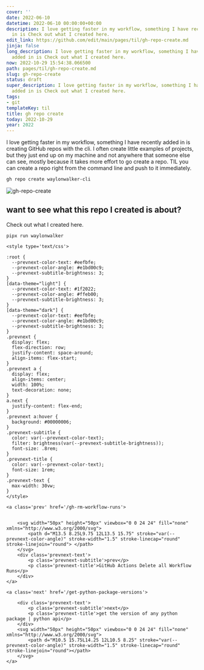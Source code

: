 ```yaml
---
cover: ''
date: 2022-06-10
datetime: 2022-06-10 00:00:00+00:00
description: I love getting faster in my workflow, something I have recently added
  in is Check out what I created here.
edit_link: https://github.com/edit/main/pages/til/gh-repo-create.md
jinja: false
long_description: I love getting faster in my workflow, something I have recently
  added in is Check out what I created here.
now: 2022-10-29 15:54:38.066500
path: pages/til/gh-repo-create.md
slug: gh-repo-create
status: draft
super_description: I love getting faster in my workflow, something I have recently
  added in is Check out what I created here.
tags:
- git
templateKey: til
title: gh repo create
today: 2022-10-29
year: 2022
---
```


I love getting faster in my workflow, something I have recently added in is
creating GitHub repos with the cli.  I often create little examples of
projects, but they just end up on my machine and not anywhere that someone else
can see, mostly because it takes more effort to go create a repo.  TIL you can
create a repo right from the command line and push to it immediately.

``` bash
gh repo create waylonwalker-cli
```

![gh-repo-create](https://screenshots.waylonwalker.com/gh-repo-create.webp)

## want to see what this repo I created is about?

Check out what I created here.

```
pipx run waylonwalker
```
<div class='prevnext'>

    <style type='text/css'>

    :root {
      --prevnext-color-text: #eefbfe;
      --prevnext-color-angle: #e1bd00c9;
      --prevnext-subtitle-brightness: 3;
    }
    [data-theme="light"] {
      --prevnext-color-text: #1f2022;
      --prevnext-color-angle: #ffeb00;
      --prevnext-subtitle-brightness: 3;
    }
    [data-theme="dark"] {
      --prevnext-color-text: #eefbfe;
      --prevnext-color-angle: #e1bd00c9;
      --prevnext-subtitle-brightness: 3;
    }
    .prevnext {
      display: flex;
      flex-direction: row;
      justify-content: space-around;
      align-items: flex-start;
    }
    .prevnext a {
      display: flex;
      align-items: center;
      width: 100%;
      text-decoration: none;
    }
    a.next {
      justify-content: flex-end;
    }
    .prevnext a:hover {
      background: #00000006;
    }
    .prevnext-subtitle {
      color: var(--prevnext-color-text);
      filter: brightness(var(--prevnext-subtitle-brightness));
      font-size: .8rem;
    }
    .prevnext-title {
      color: var(--prevnext-color-text);
      font-size: 1rem;
    }
    .prevnext-text {
      max-width: 30vw;
    }
    </style>
    
    <a class='prev' href='/gh-rm-workflow-runs'>
    

        <svg width="50px" height="50px" viewbox="0 0 24 24" fill="none" xmlns="http://www.w3.org/2000/svg">
            <path d="M13.5 8.25L9.75 12L13.5 15.75" stroke="var(--prevnext-color-angle)" stroke-width="1.5" stroke-linecap="round" stroke-linejoin="round"> </path>
        </svg>
        <div class='prevnext-text'>
            <p class='prevnext-subtitle'>prev</p>
            <p class='prevnext-title'>GitHub Actions Delete all Workflow Runs</p>
        </div>
    </a>
    
    <a class='next' href='/get-python-package-versions'>
    
        <div class='prevnext-text'>
            <p class='prevnext-subtitle'>next</p>
            <p class='prevnext-title'>get the version of any python package | python api</p>
        </div>
        <svg width="50px" height="50px" viewbox="0 0 24 24" fill="none" xmlns="http://www.w3.org/2000/svg">
            <path d="M10.5 15.75L14.25 12L10.5 8.25" stroke="var(--prevnext-color-angle)" stroke-width="1.5" stroke-linecap="round" stroke-linejoin="round"></path>
        </svg>
    </a>
  </div>